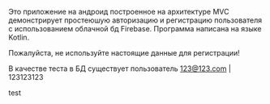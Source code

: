 Это приложение на андроид построенное на архитектуре MVC демонстрирует простеюшую авторизацию и регистрацию пользователя с использованием облачной бд Firebase.
Программа написана на языке Kotlin.

Пожалуйста, не используйте настоящие данные для регистрации!

В качестве теста в БД существует пользователь 123@123.com | 123123123

test
